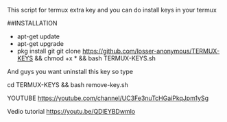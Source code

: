 This script for termux extra key
and you can do install keys in your termux

##INSTALLATION

* apt-get update
* apt-get upgrade
* pkg install git
git clone https://github.com/losser-anonymous/TERMUX-KEYS
 && chmod +x * &&
bash TERMUX-KEYS.sh

And guys you want uninstall this key so type

cd TERMUX-KEYS &&
bash remove-key.sh

YOUTUBE https://youtube.com/channel/UC3Fe3nuTcHGaiPkqJpm1ySg


Vedio tutorial https://youtu.be/QDlEYBDwmlo
